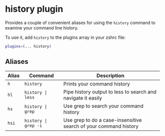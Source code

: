 # history plugin

Provides a couple of convenient aliases for using the `history` command to
examine your command line history.

To use it, add `history` to the plugins array in your zshrc file:

```zsh
plugins=(... history)
```

## Aliases

| Alias | Command              | Description                                                      |
| ----- | -------------------- | ---------------------------------------------------------------- |
| `h`   | `history`            | Prints your command history                                      |
| `hl`  | `history \| less`    | Pipe history output to less to search and navigate it easily     |
| `hs`  | `history \| grep`    | Use grep to search your command history                          |
| `hsi` | `history \| grep -i` | Use grep to do a case-insensitive search of your command history |
